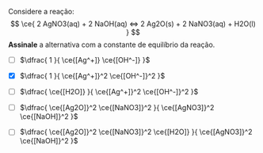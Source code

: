 Considere a reação:
$$
    \ce{ 2 AgNO3(aq) + 2 NaOH(aq) <=> 2 Ag2O(s) + 2 NaNO3(aq) + H2O(l) }
$$
**Assinale** a alternativa com a constante de equilíbrio da reação.


- [ ] $\dfrac{ 1 }{ \ce{[Ag^+]} \ce{[OH^-]} }$
- [x] $\dfrac{ 1 }{ \ce{[Ag^+]}^2 \ce{[OH^-]}^2 }$
- [ ] $\dfrac{ \ce{[H2O]} }{ \ce{[Ag^+]}^2 \ce{[OH^-]}^2 }$
- [ ] $\dfrac{ \ce{[Ag2O]}^2 \ce{[NaNO3]}^2 }{ \ce{[AgNO3]}^2 \ce{[NaOH]}^2 }$
- [ ] $\dfrac{ \ce{[Ag2O]}^2 \ce{[NaNO3]}^2 \ce{[H2O]} }{ \ce{[AgNO3]}^2 \ce{[NaOH]}^2 }$

